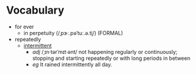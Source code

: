 # Vocabulary

- for ever
  - in perpetuity (/ˌpɝː.pəˈtuː.ə.t̬i/) (FORMAL)
- repeatedly
  - [intermittent](https://dictionary.cambridge.org/us/dictionary/english/intermittent)
    - _adj_ /ˌɪn·tərˈmɪt·ənt/ not happening regularly or continuously; stopping and starting repeatedly or with long periods in between
    - _eg_ It rained intermittently all day.
